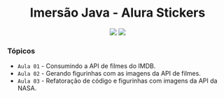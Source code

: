 <center>
<h1>Imersão Java - Alura Stickers</h1>
<img src="https://img.shields.io/badge/Java-11-red" />
<img src="https://img.shields.io/badge/status-em%20desenvolvimento-informational" />
</center>

### Tópicos 

- `Aula 01` - Consumindo a API de filmes do IMDB.
- `Aula 02` - Gerando figurinhas com as imagens da API de filmes.
- `Aula 03` - Refatoração de código e figurinhas com imagens da API da NASA.